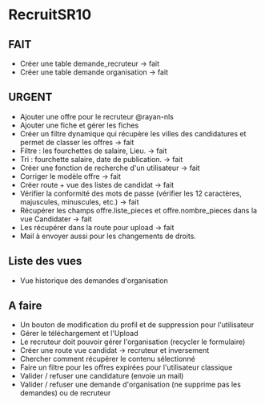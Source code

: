 # RecruitSR10



## FAIT 


- Créer une table demande_recruteur ->  fait
- Créer une table demande organisation -> fait

## URGENT
 
 - Ajouter une offre pour le recruteur @rayan-nls
 - Ajouter une fiche et gérer les fiches
 - Créer un filtre dynamique qui récupère les villes des candidatures et permet de classer les offres -> fait
 - Filtre  : les fourchettes de salaire, Lieu. -> fait
 - Tri : fourchette salaire, date de publication.  -> fait
 - Créer une fonction de recherche d'un utilisateur -> fait
 - Corriger le modèle offre -> fait
 - Créer route + vue des listes de candidat -> fait 
 - Vérifier la conformité des mots de passe (vérifier les 12 caractères, majuscules, minuscules, etc.) -> fait
 - Récupérer les champs offre.liste_pieces et offre.nombre_pieces dans la vue Candidater  -> fait
 - Les récupérer dans la route pour upload -> fait
 - Mail à  envoyer aussi pour les changements de droits. 
 


## Liste des vues 
 
- Vue historique des demandes d'organisation


## A faire
   
- Un bouton de modification du profil et de suppression pour l'utilisateur
- Gérer le téléchargement et l'Upload 
- Le recruteur doit pouvoir gérer l'organisation (recycler le formulaire) 
- Créer une route vue candidat -> recruteur et inversement
- Chercher comment récupérer le contenu sélectionné
- Faire un filtre pour les offres expirées pour l'utilisateur classique 
- Valider / refuser une candidature (envoie un mail)
- Valider / refuser une demande d'organisation (ne supprime pas les demandes) ou de recruteur